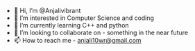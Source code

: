 - 👋 Hi, I’m @Anjalivibrant
- 👀 I’m interested in Computer Science and coding
- 🌱 I’m currently learning C++ and python
- 💞️ I’m looking to collaborate on - something in the near future
- 📫 How to reach me - anjali10wr@gmail.com
<!---
Anjalivibrant/Anjalivibrant is a ✨ special ✨ repository because its `README.md` (this file) appears on your GitHub profile.
You can click the Preview link to take a look at your changes.
--->
